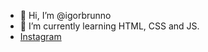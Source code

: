 - 👋 Hi, I’m @igorbrunno
- 🌱 I’m currently learning HTML, CSS and JS.
- [Instagram](https://www.instagram.com/brunulls/) 
                       

<!---
igorbrunno/igorbrunno is a ✨ special ✨ repository because its `README.md` (this file) appears on your GitHub profile.
You can click the Preview link to take a look at your changes.
--->
